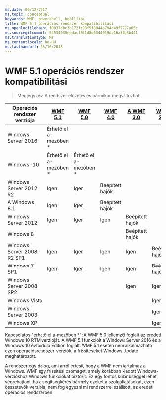 ```yaml
---
ms.date: 06/12/2017
ms.topic: conceptual
keywords: WMF, powershell, beállítás
title: WMF 5.1 operációs rendszer kompatibilitási
ms.openlocfilehash: f0037dbc3b172fc98f5f8044a794e49f7727a05c
ms.sourcegitcommit: 54534635eedacf531d8d6344019dc16a50b8b441
ms.translationtype: MT
ms.contentlocale: hu-HU
ms.lasthandoff: 05/16/2018
---
```

# <a name="wmf-51-operating-system-compatibility"></a>WMF 5.1 operációs rendszer kompatibilitási #

> Megjegyzés: A rendszer előzetes és bármikor megváltozhat.

| Operációs rendszer verziója | [WMF 5.1](https://aka.ms/wmf51download) | [WMF 5.0](https://aka.ms/wmf5download) | [WMF 4.0](https://aka.ms/wmf4download) |  [A WMF 3.0](https://aka.ms/wmf3download) | [WMF 2.0](https://aka.ms/wmf2download) |
| ------------------------ | ----------- | ----------- | ----------- | ------------ |  ------------- |
| Windows Server 2016 | Érhető el a-mezőben * |  |  |  |  |
| Windows-10 | Érhető el a-mezőben * | Érhető el a-mezőben *  | | | |
| Windows Server 2012 R2| Igen | Igen | Beépített hajók |  |  |
| A Windows 8.1 | Igen | Igen |  Beépített hajók |  |  |
| Windows Server 2012 | Igen | Igen | Igen |  Beépített hajók | |
| Windows 8 |  |  |  | Beépített hajók | |
| Windows Server 2008 R2 SP1 | Igen | Igen | Igen |  Igen| Beépített hajók |
| Windows 7 SP1  | Igen | Igen | Igen | Igen | Beépített hajók |
| Windows Server 2008 SP2 | | | | Igen | Igen |
| Windows Vista | | | | | Igen |
| Windows Server 2003| | | |  | Igen |
| Windows XP | | | |  | Igen |


Kapcsolatos "érhető el a-mezőben *": A WMF 5.0 jellemzői foglalt az eredeti Windows 10 RTM verzióját.
A WMF 5.1 funkcióit a Windows Server 2016 és a Windows 10 évforduló Edition foglalt.
WMF 5.1 esetén nem alkalmazható ezen operációsrendszer-verziók, a frissítéseket Windows Update meghatározott.


A rendszer egy dolog, ami arról értesít, hogy a WMF nem tartalmaz a Windows.
WMF egy frissítési csomagot, amely korábban kiadott Windows-verziókhoz Windows funkciókat biztosít.
Ez egy fontos különbséggel lehet végrehajtani, ha a segítségkérés bármely ezeket a szolgáltatásokat, ezen összetevők verziója, nem fog egyezni mi rendszerrel szállított, az eredeti operációs rendszerben.
